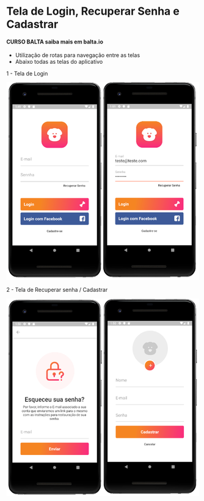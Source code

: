 # Tela de Login, Recuperar Senha e Cadastrar

#### CURSO BALTA saiba mais em balta.io

- Utilização de rotas para navegação entre as telas
- Abaixo todas as telas do aplicativo

1 - Tela de Login

<p align="center">
  <img src="img_1.png">
</p>

2 - Tela de Recuperar senha / Cadastrar

<p align="center">
  <img src="img_2.png">
</p>
